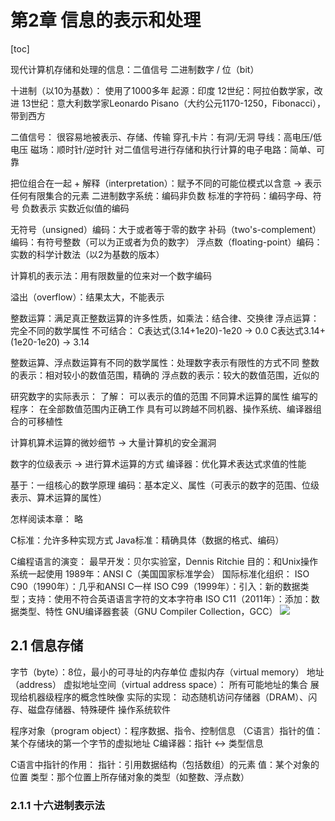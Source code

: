 # 第2章 信息的表示和处理



[toc]



现代计算机存储和处理的信息：二值信号
二进制数字 / 位（bit）

十进制（以10为基数）：
	使用了1000多年
	起源：印度
	12世纪：阿拉伯数学家，改进
	13世纪：意大利数学家Leonardo Pisano（大约公元1170-1250，Fibonacci），带到西方

二值信号：
	很容易地被表示、存储、传输
		穿孔卡片：有洞/无洞
		导线：高电压/低电压
		磁场：顺时针/逆时针
	对二值信号进行存储和执行计算的电子电路：简单、可靠

把位组合在一起 + 解释（interpretation）：赋予不同的可能位模式以含意 → 表示任何有限集合的元素
	二进制数字系统：编码非负数
	标准的字符码：编码字母、符号
	负数表示
	实数近似值的编码

无符号（unsigned）编码：大于或者等于零的数字
补码（two's-complement）编码：有符号整数（可以为正或者为负的数字）
浮点数（floating-point）编码：实数的科学计数法（以2为基数的版本）

计算机的表示法：用有限数量的位来对一个数字编码

溢出（overflow）：结果太大，不能表示

整数运算：满足真正整数运算的许多性质，如乘法：结合律、交换律
浮点运算：完全不同的数学属性
	不可结合：
		C表达式(3.14+1e20)-1e20 → 0.0
		C表达式3.14+(1e20-1e20) → 3.14

整数运算、浮点数运算有不同的数学属性：处理数字表示有限性的方式不同
	整数的表示：相对较小的数值范围，精确的
	浮点数的表示：较大的数值范围，近似的

研究数字的实际表示：
	了解：
		可以表示的值的范围
		不同算术运算的属性
	编写的程序：
		在全部数值范围内正确工作
		具有可以跨越不同机器、操作系统、编译器组合的可移植性

计算机算术运算的微妙细节 → 大量计算机的安全漏洞

数字的位级表示 → 进行算术运算的方式
	编译器：优化算术表达式求值的性能

基于：一组核心的数学原理
	编码：基本定义、属性（可表示的数字的范围、位级表示、算术运算的属性）

怎样阅读本章：
	略

C标准：允许多种实现方式
Java标准：精确具体（数据的格式、编码）

C编程语言的演变：
	最早开发：贝尔实验室，Dennis Ritchie
	目的：和Unix操作系统一起使用
	1989年：ANSI C（美国国家标准学会）
	国际标准化组织：
		ISO C90（1990年）：几乎和ANSI C一样
		ISO C99（1999年）：引入：新的数据类型；支持：使用不符合英语语言字符的文本字符串
		ISO C11（2011年）：添加：数据类型、特性
	GNU编译器套装（GNU Compiler Collection，GCC）
	![](D:\Notes\CS_Books\计算机系统\深入理解计算机系统_布莱恩特等\img\图\图2-1.png)



## 2.1 信息存储

字节（byte）：8位，最小的可寻址的内存单位
虚拟内存（virtual memory）
地址（address）
虚拟地址空间（virtual address space）：
	所有可能地址的集合
	展现给机器级程序的概念性映像
	实际的实现：
		动态随机访问存储器（DRAM）、闪存、磁盘存储器、特殊硬件
		操作系统软件

程序对象（program object）：程序数据、指令、控制信息
（C语言）指针的值：某个存储块的第一个字节的虚拟地址
C编译器：指针 ↔️ 类型信息

C语言中指针的作用：
	指针：引用数据结构（包括数组）的元素
		值：某个对象的位置
		类型：那个位置上所存储对象的类型（如整数、浮点数）



### 2.1.1 十六进制表示法

